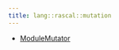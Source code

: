 ```yaml
---
title: lang::rascal::mutation
---
```



* [ModuleMutator](../../../../Library/lang/rascal/mutation/ModuleMutator.md)